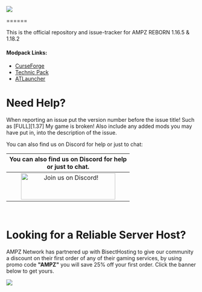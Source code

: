 ![](https://www.bisecthosting.com/images/CF/AMPZ_Reborn/BH_AR_Header.png)

======

This is the official repository and issue-tracker for AMPZ REBORN 1.16.5 & 1.18.2
    
#### Modpack Links: 
+ [CurseForge](https://www.curseforge.com/minecraft/modpacks/ampz-reborn)
+ [Technic Pack](https://www.technicpack.net/modpack/volt-reborn-1102.1219164)  
+ [ATLauncher](https://atlauncher.com/pack/AMPZREBORN)
  
Need Help?
======
When reporting an issue put the version number before the issue title! Such as [FULL][1.37] My game is broken! Also include any added mods you may have put in, into the description of the issue. 
 
You can also find us on Discord for help or just to chat:   
  
|You can also find us on Discord for help<br>or just to chat.|
|:------------:|
|<a href="https://discord.gg/enrpMDd"><img src="https://discord.com/assets/ff41b628a47ef3141164bfedb04fb220.png" alt="Join us on Discord!"  width="250" height="70"></a>|
<br>

Looking for a Reliable Server Host?
======
AMPZ Network has partnered up with BisectHosting to give our community a discount on their first order of any of their gaming services, by using promo code **"AMPZ"** you will save 25% off your first order. Click the banner below to get yours. 

[![](https://www.bisecthosting.com/images/CF/AMPZ_Reborn/BH_AR_PromoCard.png)](https://bisecthosting.com/AMPZ)

